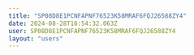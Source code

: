 ```yaml
---
title: "SP08D8E1PCNFAPNF76523K58MRAF6FQJ26588ZY4"
date: 2024-08-28T16:54:32.063Z
user: SP08D8E1PCNFAPNF76523K58MRAF6FQJ26588ZY4
layout: "users"
---
```

    